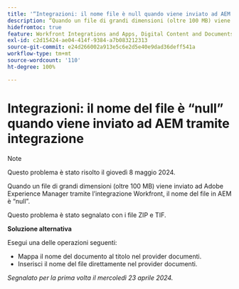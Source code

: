 ```yaml
---
title: '“Integrazioni: il nome file è null quando viene inviato ad AEM tramite l’integrazione”'
description: “Quando un file di grandi dimensioni (oltre 100 MB) viene inviato ad Adobe Experience Manager tramite l’integrazione Workfront, il nome del file in AEM è null. ”
hidefromtoc: true
feature: Workfront Integrations and Apps, Digital Content and Documents
exl-id: c2d15424-ae04-414f-9384-a7b083212313
source-git-commit: e24d266002a913e5c6e2d5e40e9dad36deff541a
workflow-type: tm+mt
source-wordcount: '110'
ht-degree: 100%

---
```


# Integrazioni: il nome del file è “null” quando viene inviato ad AEM tramite integrazione

>[!NOTE]
>
>Questo problema è stato risolto il giovedì 8 maggio 2024.

Quando un file di grandi dimensioni (oltre 100 MB) viene inviato ad Adobe Experience Manager tramite l’integrazione Workfront, il nome del file in AEM è “null”.

Questo problema è stato segnalato con i file ZIP e TIF.

**Soluzione alternativa**

Esegui una delle operazioni seguenti:

* Mappa il nome del documento al titolo nel provider documenti.
* Inserisci il nome del file direttamente nel provider documenti.

_Segnalato per la prima volta il mercoledì 23 aprile 2024._

